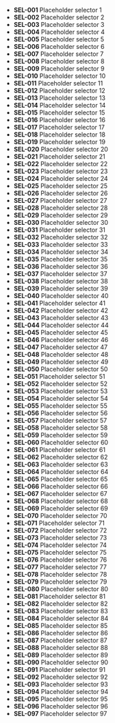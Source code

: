 - **SEL-001** Placeholder selector 1
- **SEL-002** Placeholder selector 2
- **SEL-003** Placeholder selector 3
- **SEL-004** Placeholder selector 4
- **SEL-005** Placeholder selector 5
- **SEL-006** Placeholder selector 6
- **SEL-007** Placeholder selector 7
- **SEL-008** Placeholder selector 8
- **SEL-009** Placeholder selector 9
- **SEL-010** Placeholder selector 10
- **SEL-011** Placeholder selector 11
- **SEL-012** Placeholder selector 12
- **SEL-013** Placeholder selector 13
- **SEL-014** Placeholder selector 14
- **SEL-015** Placeholder selector 15
- **SEL-016** Placeholder selector 16
- **SEL-017** Placeholder selector 17
- **SEL-018** Placeholder selector 18
- **SEL-019** Placeholder selector 19
- **SEL-020** Placeholder selector 20
- **SEL-021** Placeholder selector 21
- **SEL-022** Placeholder selector 22
- **SEL-023** Placeholder selector 23
- **SEL-024** Placeholder selector 24
- **SEL-025** Placeholder selector 25
- **SEL-026** Placeholder selector 26
- **SEL-027** Placeholder selector 27
- **SEL-028** Placeholder selector 28
- **SEL-029** Placeholder selector 29
- **SEL-030** Placeholder selector 30
- **SEL-031** Placeholder selector 31
- **SEL-032** Placeholder selector 32
- **SEL-033** Placeholder selector 33
- **SEL-034** Placeholder selector 34
- **SEL-035** Placeholder selector 35
- **SEL-036** Placeholder selector 36
- **SEL-037** Placeholder selector 37
- **SEL-038** Placeholder selector 38
- **SEL-039** Placeholder selector 39
- **SEL-040** Placeholder selector 40
- **SEL-041** Placeholder selector 41
- **SEL-042** Placeholder selector 42
- **SEL-043** Placeholder selector 43
- **SEL-044** Placeholder selector 44
- **SEL-045** Placeholder selector 45
- **SEL-046** Placeholder selector 46
- **SEL-047** Placeholder selector 47
- **SEL-048** Placeholder selector 48
- **SEL-049** Placeholder selector 49
- **SEL-050** Placeholder selector 50
- **SEL-051** Placeholder selector 51
- **SEL-052** Placeholder selector 52
- **SEL-053** Placeholder selector 53
- **SEL-054** Placeholder selector 54
- **SEL-055** Placeholder selector 55
- **SEL-056** Placeholder selector 56
- **SEL-057** Placeholder selector 57
- **SEL-058** Placeholder selector 58
- **SEL-059** Placeholder selector 59
- **SEL-060** Placeholder selector 60
- **SEL-061** Placeholder selector 61
- **SEL-062** Placeholder selector 62
- **SEL-063** Placeholder selector 63
- **SEL-064** Placeholder selector 64
- **SEL-065** Placeholder selector 65
- **SEL-066** Placeholder selector 66
- **SEL-067** Placeholder selector 67
- **SEL-068** Placeholder selector 68
- **SEL-069** Placeholder selector 69
- **SEL-070** Placeholder selector 70
- **SEL-071** Placeholder selector 71
- **SEL-072** Placeholder selector 72
- **SEL-073** Placeholder selector 73
- **SEL-074** Placeholder selector 74
- **SEL-075** Placeholder selector 75
- **SEL-076** Placeholder selector 76
- **SEL-077** Placeholder selector 77
- **SEL-078** Placeholder selector 78
- **SEL-079** Placeholder selector 79
- **SEL-080** Placeholder selector 80
- **SEL-081** Placeholder selector 81
- **SEL-082** Placeholder selector 82
- **SEL-083** Placeholder selector 83
- **SEL-084** Placeholder selector 84
- **SEL-085** Placeholder selector 85
- **SEL-086** Placeholder selector 86
- **SEL-087** Placeholder selector 87
- **SEL-088** Placeholder selector 88
- **SEL-089** Placeholder selector 89
- **SEL-090** Placeholder selector 90
- **SEL-091** Placeholder selector 91
- **SEL-092** Placeholder selector 92
- **SEL-093** Placeholder selector 93
- **SEL-094** Placeholder selector 94
- **SEL-095** Placeholder selector 95
- **SEL-096** Placeholder selector 96
- **SEL-097** Placeholder selector 97